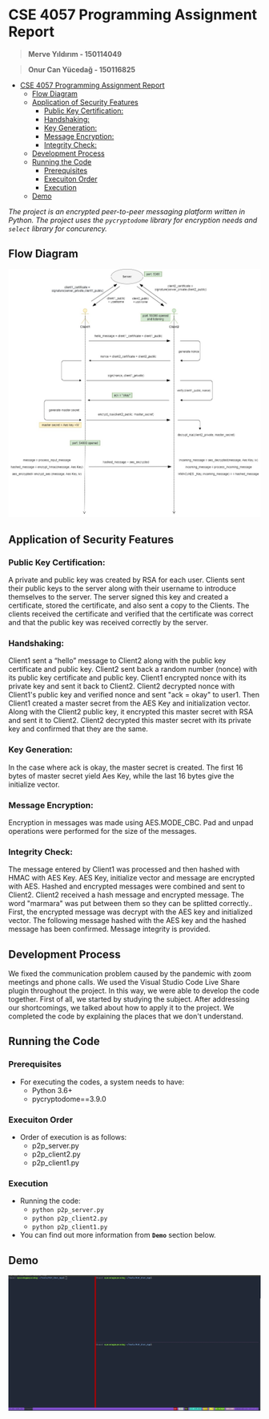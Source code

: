 # CSE 4057 Programming Assignment Report

> **Merve Yıldırım - 150114049**				


> **Onur Can Yücedağ - 150116825**

- [CSE 4057 Programming Assignment Report](#cse-4057-programming-assignment-report)
  - [Flow Diagram](#flow-diagram)
  - [Application of Security Features](#application-of-security-features)
    - [Public Key Certification:](#public-key-certification)
    - [Handshaking:](#handshaking)
    - [Key Generation:](#key-generation)
    - [Message Encryption:](#message-encryption)
    - [Integrity Check:](#integrity-check)
  - [Development Process](#development-process)
  - [Running the Code](#running-the-code)
    - [Prerequisites](#prerequisites)
    - [Execuiton Order](#execuiton-order)
    - [Execution](#execution)
  - [Demo](#demo)


*The project is an encrypted peer-to-peer messaging platform written in Python. The project uses the `pycryptodome` library for encryption needs and `select` library for concurency.*

## Flow Diagram

![](FlowDiagram.jpg)

## Application of Security Features

### Public Key Certification: 

A private and public key was created by RSA for each user. Clients sent their public keys to the server along with their username to introduce themselves to the server. The server signed this key and created a certificate, stored the certificate, and also sent a copy to the Clients. The clients received the certificate and verified that the certificate was correct and that the public key was received correctly by the server.

### Handshaking:
Client1 sent a “hello” message to Client2 along with the public key certificate and public key. Client2 sent back a random number (nonce) with its public key certificate and public key. Client1 encrypted nonce with its private key and sent it back to Client2. Client2 decrypted nonce with Client1's public key and verified nonce and sent "ack = okay" to user1. Then Client1 created a master secret from the AES Key and initialization vector. Along with the Client2 public key, it encrypted this master secret with RSA and sent it to Client2. Client2 decrypted this master secret with its private key and confirmed that they are the same.

### Key Generation: 

In the case where ack is okay, the master secret is created. The first 16 bytes of master secret yield Aes Key, while the last 16 bytes give the initialize vector.

### Message Encryption:

Encryption in messages was made using AES.MODE_CBC. Pad and unpad operations were performed for the size of the messages.

### Integrity Check:  

The message entered by Client1 was processed and then hashed with HMAC with AES Key. AES Key, initialize vector and message are encrypted with AES. Hashed and encrypted messages were combined and sent to Client2. Client2 received a hash message and encrypted message. The word "marmara" was put between them so they can be splitted correctly.. First, the encrypted message was decrypt with the AES key and initialized vector. The following message hashed with the AES key and the hashed message has been confirmed. Message integrity is provided.


## Development Process

We fixed the communication problem caused by the pandemic with zoom meetings and phone calls. We used the Visual Studio Code Live Share plugin throughout the project. In this way, we were able to develop the code together. First of all, we started by studying the subject. After addressing our shortcomings, we talked about how to apply it to the project. We completed the code by explaining the places that we don't understand.

## Running the Code

### Prerequisites
- For executing the codes, a system needs to have:
  - Python 3.6+
  - pycryptodome==3.9.0

### Execuiton Order
- Order of execution is as follows:
  - p2p_server.py
  - p2p_client2.py
  - p2p_client1.py

### Execution
- Running the code:
  - `python p2p_server.py`
  - `python p2p_client2.py`
  - `python p2p_client1.py`
- You can find out more information from **`Demo`** section below.

## Demo

![](P2P_Chat_App.gif)



